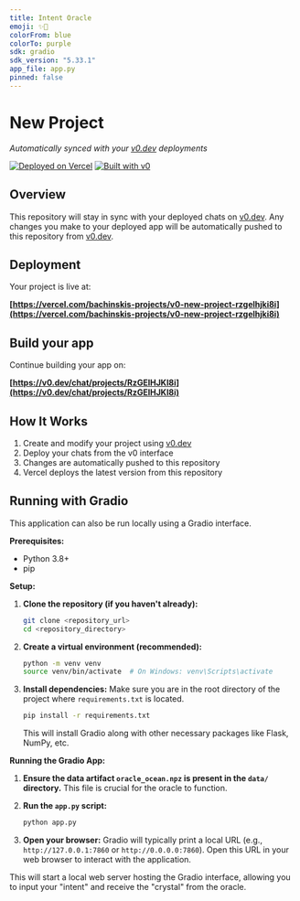 ```yaml
---
title: Intent Oracle
emoji: ✨🔮
colorFrom: blue
colorTo: purple
sdk: gradio
sdk_version: "5.33.1"
app_file: app.py
pinned: false
---
```


# New Project

*Automatically synced with your [v0.dev](https://v0.dev) deployments*

[![Deployed on Vercel](https://img.shields.io/badge/Deployed%20on-Vercel-black?style=for-the-badge&logo=vercel)](https://vercel.com/bachinskis-projects/v0-new-project-rzgelhjki8i)
[![Built with v0](https://img.shields.io/badge/Built%20with-v0.dev-black?style=for-the-badge)](https://v0.dev/chat/projects/RzGElHJKI8i)

## Overview

This repository will stay in sync with your deployed chats on [v0.dev](https://v0.dev).
Any changes you make to your deployed app will be automatically pushed to this repository from [v0.dev](https://v0.dev).

## Deployment

Your project is live at:

**[https://vercel.com/bachinskis-projects/v0-new-project-rzgelhjki8i](https://vercel.com/bachinskis-projects/v0-new-project-rzgelhjki8i)**

## Build your app

Continue building your app on:

**[https://v0.dev/chat/projects/RzGElHJKI8i](https://v0.dev/chat/projects/RzGElHJKI8i)**

## How It Works

1. Create and modify your project using [v0.dev](https://v0.dev)
2. Deploy your chats from the v0 interface
3. Changes are automatically pushed to this repository
4. Vercel deploys the latest version from this repository

## Running with Gradio

This application can also be run locally using a Gradio interface.

**Prerequisites:**
- Python 3.8+
- pip

**Setup:**

1.  **Clone the repository (if you haven't already):**
    ```bash
    git clone <repository_url>
    cd <repository_directory>
    ```

2.  **Create a virtual environment (recommended):**
    ```bash
    python -m venv venv
    source venv/bin/activate  # On Windows: venv\Scripts\activate
    ```

3.  **Install dependencies:**
    Make sure you are in the root directory of the project where `requirements.txt` is located.
    ```bash
    pip install -r requirements.txt
    ```
    This will install Gradio along with other necessary packages like Flask, NumPy, etc.

**Running the Gradio App:**

1.  **Ensure the data artifact `oracle_ocean.npz` is present in the `data/` directory.**
    This file is crucial for the oracle to function.

2.  **Run the `app.py` script:**
    ```bash
    python app.py
    ```

3.  **Open your browser:**
    Gradio will typically print a local URL (e.g., `http://127.0.0.1:7860` or `http://0.0.0.0:7860`). Open this URL in your web browser to interact with the application.

This will start a local web server hosting the Gradio interface, allowing you to input your "intent" and receive the "crystal" from the oracle.